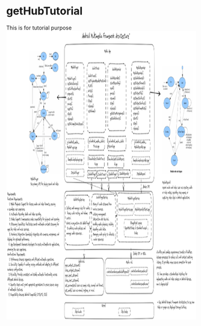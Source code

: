 # getHubTutorial
This is for tutorial purpose
<img src="multimedia.png" alt="Android Multimedia Framework Architecture" width="1024" height = "768"/>
